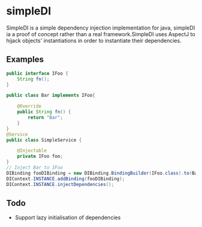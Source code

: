 # simpleDI

SimpleDI is a simple dependency injection implementation for java, simpleDI ia a proof of concept
rather than a real framework.SimpleDI uses AspectJ to hijack objects' instantiations in order
to instantiate their dependencies.

## Examples
```java
public interface IFoo {
    String fn();
}

public class Bar implements IFoo{

    @Override
    public String fn() {
        return "Bar";
    }
}
@Service
public class SimpleService {

    @Injectable
    private IFoo foo;
}
// Inject Bar to IFoo
DIBinding fooDIBinding = new DIBinding.BindingBuilder(IFoo.class).to(Bar.class).build();
DIContext.INSTANCE.addBinding(fooDIBinding);
DIContext.INSTANCE.injectDependencies();
```
## Todo
* Support lazy initialisation of dependencies